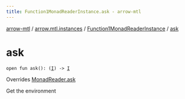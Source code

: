 ```yaml
---
title: Function1MonadReaderInstance.ask - arrow-mtl
---
```


[arrow-mtl](../../index.html) / [arrow.mtl.instances](../index.html) / [Function1MonadReaderInstance](index.html) / [ask](./ask.html)

# ask

`open fun ask(): (`[`I`](index.html#I)`) -> `[`I`](index.html#I)

Overrides [MonadReader.ask](../../arrow.mtl.typeclasses/-monad-reader/ask.html)

Get the environment

